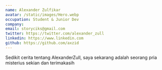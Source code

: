 ```yaml
---
name: Alexander Zulfikar
avatar: /static/images/Hero.webp
occupation: Student & Junior Dev
company:
email: storyciks@gmail.com
twitter: https://twitter.com/alexander_zull
linkedin: https://www.linkedin.com
github: https://github.com/axzid
---
```


Sedikit cerita tentang AlexanderZull, saya sekarang adalah seorang pria misterius
sekian dan terimakasih
